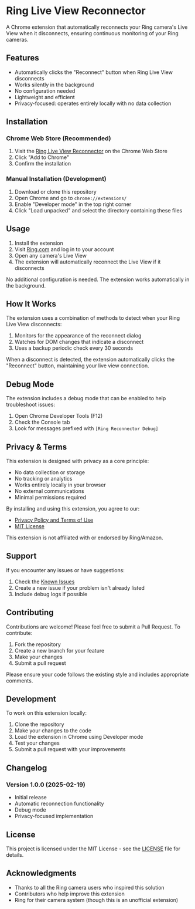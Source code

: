 # Ring Live View Reconnector

A Chrome extension that automatically reconnects your Ring camera's Live View when it disconnects, ensuring continuous monitoring of your Ring cameras.

## Features

- Automatically clicks the "Reconnect" button when Ring Live View disconnects
- Works silently in the background
- No configuration needed
- Lightweight and efficient
- Privacy-focused: operates entirely locally with no data collection

## Installation

### Chrome Web Store (Recommended)
1. Visit the [Ring Live View Reconnector](https://chrome.google.com/webstore/detail/chiphiennfhnjnhnmjgmfgkilegpdpkh) on the Chrome Web Store
2. Click "Add to Chrome"
3. Confirm the installation

### Manual Installation (Development)
1. Download or clone this repository
2. Open Chrome and go to `chrome://extensions/`
3. Enable "Developer mode" in the top right corner
4. Click "Load unpacked" and select the directory containing these files

## Usage

1. Install the extension
2. Visit [Ring.com](https://account.ring.com/) and log in to your account
3. Open any camera's Live View
4. The extension will automatically reconnect the Live View if it disconnects

No additional configuration is needed. The extension works automatically in the background.

## How It Works

The extension uses a combination of methods to detect when your Ring Live View disconnects:
1. Monitors for the appearance of the reconnect dialog
2. Watches for DOM changes that indicate a disconnect
3. Uses a backup periodic check every 30 seconds

When a disconnect is detected, the extension automatically clicks the "Reconnect" button, maintaining your live view connection.

## Debug Mode

The extension includes a debug mode that can be enabled to help troubleshoot issues:
1. Open Chrome Developer Tools (F12)
2. Check the Console tab
3. Look for messages prefixed with `[Ring Reconnector Debug]`

## Privacy & Terms

This extension is designed with privacy as a core principle:
- No data collection or storage
- No tracking or analytics
- Works entirely locally in your browser
- No external communications
- Minimal permissions required

By installing and using this extension, you agree to our:
- [Privacy Policy and Terms of Use](privacy-policy.md)
- [MIT License](LICENSE)

This extension is not affiliated with or endorsed by Ring/Amazon.

## Support

If you encounter any issues or have suggestions:
1. Check the [Known Issues](https://github.com/HairyDuck/ring-live-view-reconnector/issues)
2. Create a new issue if your problem isn't already listed
3. Include debug logs if possible

## Contributing

Contributions are welcome! Please feel free to submit a Pull Request. To contribute:

1. Fork the repository
2. Create a new branch for your feature
3. Make your changes
4. Submit a pull request

Please ensure your code follows the existing style and includes appropriate comments.

## Development

To work on this extension locally:

1. Clone the repository
2. Make your changes to the code
3. Load the extension in Chrome using Developer mode
4. Test your changes
5. Submit a pull request with your improvements

## Changelog

### Version 1.0.0 (2025-02-19)
- Initial release
- Automatic reconnection functionality
- Debug mode
- Privacy-focused implementation

## License

This project is licensed under the MIT License - see the [LICENSE](LICENSE) file for details.

## Acknowledgments

- Thanks to all the Ring camera users who inspired this solution
- Contributors who help improve this extension
- Ring for their camera system (though this is an unofficial extension) 